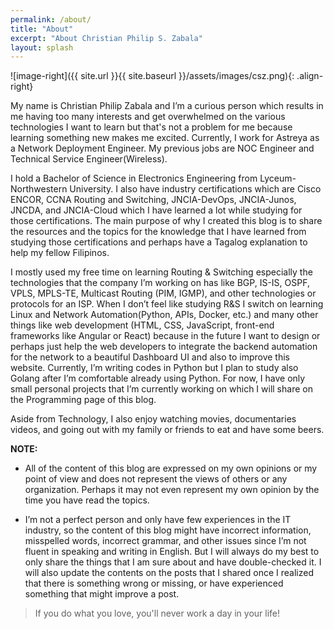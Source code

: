 ```yaml
---
permalink: /about/
title: "About"
excerpt: "About Christian Philip S. Zabala"
layout: splash
---
```

![image-right]({{ site.url }}{{ site.baseurl }}/assets/images/csz.png){: .align-right}
    
My name is Christian Philip Zabala and I’m a curious person which results in me having too many interests and get overwhelmed on the various technologies I want to learn but that's not a problem for me because learning something new makes me excited. Currently, I work for Astreya as a Network Deployment Engineer. My previous jobs are NOC Engineer and Technical Service Engineer(Wireless).


I hold a Bachelor of Science in Electronics Engineering from Lyceum-Northwestern University.
I also have industry certifications which are Cisco ENCOR, CCNA Routing and Switching, JNCIA-DevOps, JNCIA-Junos, JNCDA, and JNCIA-Cloud which I have learned a lot while studying for those certifications. The main purpose of why I created this blog is to share the resources and the topics for the knowledge that I have learned from studying those certifications and perhaps have a Tagalog explanation to help my fellow Filipinos. 

I mostly used my free time on learning Routing & Switching especially the technologies that the company I’m working on has like BGP, IS-IS, OSPF, VPLS, MPLS-TE, Multicast Routing (PIM, IGMP), and other technologies or protocols for an ISP. When I don’t feel like studying R&S I switch on learning Linux and Network Automation(Python, APIs, Docker, etc.) and many other things like web development (HTML, CSS, JavaScript, front-end frameworks like Angular or React) because in the future I want to design or perhaps just help the web developers to integrate the backend automation for the network to a beautiful Dashboard UI and also to improve this website. Currently, I’m writing codes in Python but I plan to study also Golang after I’m comfortable already using Python. For now, I have only small personal projects that I’m currently working on which I will share on the Programming page of this blog.

Aside from Technology, I also enjoy watching movies, documentaries videos, and going out with my family or friends to eat and have some beers.

**NOTE:** 
- All of the content of this blog are expressed on my own opinions or my point of view and does not represent the views of others or any organization. Perhaps it may not even represent my own opinion by the time you have read the topics.  

- I’m not a perfect person and only have few experiences in the IT industry, so the content of this blog might have incorrect information, misspelled words, incorrect grammar, and other issues since I’m not fluent in speaking and writing in English. But I will always do my best to only share the things that I am sure about and have double-checked it. I will also update the contents on the posts that I shared once I realized that there is something wrong or missing, or have experienced something that might improve a post.

> If you do what you love, you'll never work a day in your life!

